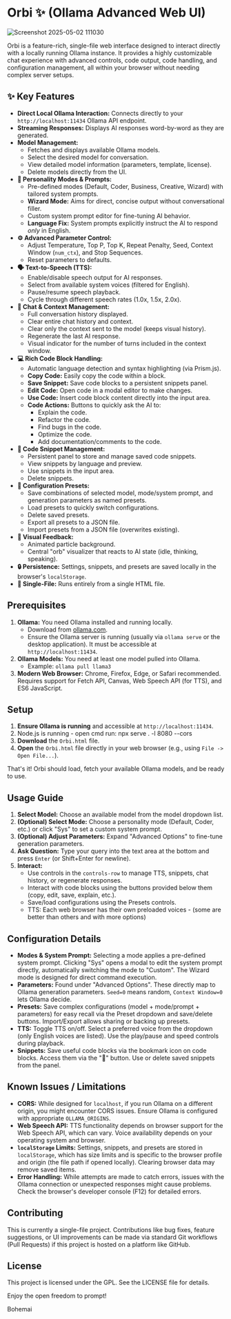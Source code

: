 # Orbi ✨ (Ollama Advanced Web UI)


![Screenshot 2025-05-02 111030](https://github.com/user-attachments/assets/4a99c2a9-4a78-4c36-a79a-05ff38bf56ec)



Orbi is a feature-rich, single-file web interface designed to interact directly with a locally running Ollama instance. It provides a highly customizable chat experience with advanced controls, code output, code handling, and configuration management, all within your browser without needing complex server setups. 

## ✨ Key Features

*   **Direct Local Ollama Interaction:** Connects directly to your `http://localhost:11434` Ollama API endpoint.
*   **Streaming Responses:** Displays AI responses word-by-word as they are generated.
*   **Model Management:**
    *   Fetches and displays available Ollama models.
    *   Select the desired model for conversation.
    *   View detailed model information (parameters, template, license).
    *   Delete models directly from the UI.
*   **🤖 Personality Modes & Prompts:**
    *   Pre-defined modes (Default, Coder, Business, Creative, Wizard) with tailored system prompts.
    *   **Wizard Mode:** Aims for direct, concise output without conversational filler.
    *   Custom system prompt editor for fine-tuning AI behavior.
    *   **Language Fix:** System prompts explicitly instruct the AI to respond *only* in English.
*   **⚙️ Advanced Parameter Control:**
    *   Adjust Temperature, Top P, Top K, Repeat Penalty, Seed, Context Window (`num_ctx`), and Stop Sequences.
    *   Reset parameters to defaults.
*   **🗣️ Text-to-Speech (TTS):**
    *   Enable/disable speech output for AI responses.
    *   Select from available system voices (filtered for English).
    *   Pause/resume speech playback.
    *   Cycle through different speech rates (1.0x, 1.5x, 2.0x).
*   **📝 Chat & Context Management:**
    *   Full conversation history displayed.
    *   Clear entire chat history and context.
    *   Clear only the context sent to the model (keeps visual history).
    *   Regenerate the last AI response.
    *   Visual indicator for the number of turns included in the context window.
*   **💻 Rich Code Block Handling:**
    *   Automatic language detection and syntax highlighting (via Prism.js).
    *   **Copy Code:** Easily copy the code within a block.
    *   **Save Snippet:** Save code blocks to a persistent snippets panel.
    *   **Edit Code:** Open code in a modal editor to make changes.
    *   **Use Code:** Insert code block content directly into the input area.
    *   **Code Actions:** Buttons to quickly ask the AI to:
        *   Explain the code.
        *   Refactor the code.
        *   Find bugs in the code.
        *   Optimize the code.
        *   Add documentation/comments to the code.
*   **📑 Code Snippet Management:**
    *   Persistent panel to store and manage saved code snippets.
    *   View snippets by language and preview.
    *   Use snippets in the input area.
    *   Delete snippets.
*   **💾 Configuration Presets:**
    *   Save combinations of selected model, mode/system prompt, and generation parameters as named presets.
    *   Load presets to quickly switch configurations.
    *   Delete saved presets.
    *   Export all presets to a JSON file.
    *   Import presets from a JSON file (overwrites existing).
*   **🎨 Visual Feedback:**
    *   Animated particle background.
    *   Central "orb" visualizer that reacts to AI state (idle, thinking, speaking).
*   **🔒 Persistence:** Settings, snippets, and presets are saved locally in the browser's `localStorage`.
*   **🚀 Single-File:** Runs entirely from a single HTML file.

## Prerequisites

1.  **Ollama:** You need Ollama installed and running locally.
    *   Download from [ollama.com](https://ollama.com/).
    *   Ensure the Ollama server is running (usually via `ollama serve` or the desktop application). It must be accessible at `http://localhost:11434`.
2.  **Ollama Models:** You need at least one model pulled into Ollama.
    *   Example: `ollama pull llama3`
3.  **Modern Web Browser:** Chrome, Firefox, Edge, or Safari recommended. Requires support for Fetch API, Canvas, Web Speech API (for TTS), and ES6 JavaScript.

## Setup

1.  **Ensure Ollama is running** and accessible at `http://localhost:11434`.
2.  Node.js is running - open cmd run: npx serve . -l 8080 --cors
3.  **Download** the `Orbi.html` file.
4.  **Open** the `Orbi.html` file directly in your web browser (e.g., using `File -> Open File...`).

That's it! Orbi should load, fetch your available Ollama models, and be ready to use.

## Usage Guide

1.  **Select Model:** Choose an available model from the model dropdown list.
2.  **(Optional) Select Mode:** Choose a personality mode (Default, Coder, etc.) or click "Sys" to set a custom system prompt.
3.  **(Optional) Adjust Parameters:** Expand "Advanced Options" to fine-tune generation parameters.
4.  **Ask Question:** Type your query into the text area at the bottom and press `Enter` (or Shift+Enter for newline).
5.  **Interact:**
    *   Use controls in the `controls-row` to manage TTS, snippets, chat history, or regenerate responses.
    *   Interact with code blocks using the buttons provided below them (copy, edit, save, explain, etc.).
    *   Save/load configurations using the Presets controls.
    *   TTS: Each web browser has their own preloaded voices - (some are better than others and with more options)

## Configuration Details

*   **Modes & System Prompt:** Selecting a mode applies a pre-defined system prompt. Clicking "Sys" opens a modal to edit the system prompt directly, automatically switching the mode to "Custom". The Wizard mode is designed for direct command execution.
*   **Parameters:** Found under "Advanced Options". These directly map to Ollama generation parameters. `Seed=0` means random, `Context Window=0` lets Ollama decide.
*   **Presets:** Save complex configurations (model + mode/prompt + parameters) for easy recall via the Preset dropdown and save/delete buttons. Import/Export allows sharing or backing up presets.
*   **TTS:** Toggle TTS on/off. Select a preferred voice from the dropdown (only English voices are listed). Use the play/pause and speed controls during playback.
*   **Snippets:** Save useful code blocks via the bookmark icon on code blocks. Access them via the "📑" button. Use or delete saved snippets from the panel.

## Known Issues / Limitations

*   **CORS:** While designed for `localhost`, if you run Ollama on a different origin, you might encounter CORS issues. Ensure Ollama is configured with appropriate `OLLAMA_ORIGINS`.
*   **Web Speech API:** TTS functionality depends on browser support for the Web Speech API, which can vary. Voice availability depends on your operating system and browser.
*   **`localStorage` Limits:** Settings, snippets, and presets are stored in `localStorage`, which has size limits and is specific to the browser profile and origin (the file path if opened locally). Clearing browser data may remove saved items.
*   **Error Handling:** While attempts are made to catch errors, issues with the Ollama connection or unexpected responses might cause problems. Check the browser's developer console (F12) for detailed errors.

## Contributing

This is currently a single-file project. Contributions like bug fixes, feature suggestions, or UI improvements can be made via standard Git workflows (Pull Requests) if this project is hosted on a platform like GitHub.

## License

This project is licensed under the GPL. See the LICENSE file for details.


Enjoy the open freedom to prompt!

Bohemai 
